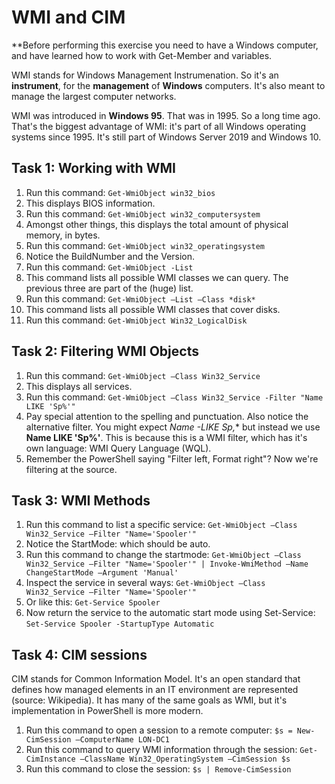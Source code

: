 # WMI and CIM

**Before performing this exercise you need to have a Windows computer, and have learned how to work with Get-Member and variables.

WMI stands for Windows Management Instrumenation. So it's an **instrument**, for the **management** of **Windows** computers. It's also meant to manage the largest computer networks.

WMI was introduced in **Windows 95**. That was in 1995. So a long time ago. That's the biggest advantage of WMI: it's part of all Windows operating systems since 1995. It's still part of Windows Server 2019 and Windows 10.


## Task 1: Working with WMI
1. Run this command: ```Get-WmiObject win32_bios```
1. This displays BIOS information.
1. Run this command: ```Get-WmiObject win32_computersystem```
1. Amongst other things, this displays the total amount of physical memory, in bytes.
1. Run this command: ```Get-WmiObject win32_operatingsystem```
1. Notice the BuildNumber and the Version.
1. Run this command: ```Get-WmiObject -List```
1. This command lists all possible WMI classes we can query. The previous three are part of the (huge) list.
1. Run this command: ```Get-WmiObject –List –Class *disk*```
1. This command lists all possible WMI classes that cover disks.
1. Run this command: ```Get-WmiObject Win32_LogicalDisk```


## Task 2: Filtering WMI Objects
1. Run this command: ```Get-WmiObject –Class Win32_Service```
1. This displays all services.
1. Run this command: ```Get-WmiObject –Class Win32_Service -Filter "Name LIKE 'Sp%'"```
1. Pay special attention to the spelling and punctuation. Also notice the alternative filter. You might expect **Name -LIKE Sp*,** but instead we use **Name LIKE 'Sp%'**. This is because this is a WMI filter, which has it's own language: WMI Query Language (WQL).
1. Remember the PowerShell saying "Filter left, Format right"? Now we're filtering at the source.


## Task 3: WMI Methods
1. Run this command to list a specific service: ```Get-WmiObject –Class Win32_Service –Filter "Name='Spooler'"```
1. Notice the StartMode: which should be auto.
1. Run this command to change the startmode: ```Get-WmiObject –Class Win32_Service –Filter "Name='Spooler'" | Invoke-WmiMethod –Name ChangeStartMode –Argument 'Manual'```
1. Inspect the service in several ways: ```Get-WmiObject –Class Win32_Service –Filter "Name='Spooler'"```
1. Or like this: ```Get-Service Spooler```
1. Now return the service to the automatic start mode using Set-Service: ```Set-Service Spooler -StartupType Automatic```


## Task 4: CIM sessions
CIM stands for Common Information Model. It's an open standard that defines how managed elements in an IT environment are represented (source: Wikipedia). It has many of the same goals as WMI, but it's implementation in PowerShell is more modern.

1. Run this command to open a session to a remote computer: ```$s = New-CimSession –ComputerName LON-DC1```
1. Run this command to query WMI information through the session: ```Get-CimInstance –ClassName Win32_OperatingSystem –CimSession $s```
1. Run this command to close the session: ```$s | Remove-CimSession```
